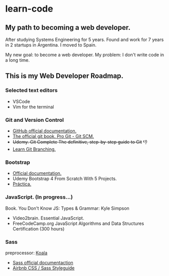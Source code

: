 # learn-code

## My path to becoming a web developer.

After studying Systems Engineering for 5 years. Found and work for 7 years in 2 startups in Argentina. I moved to Spain.

My new goal: to become a web developer.
My problem: I don't write code in a long time.

## This is my Web Developer Roadmap.

### Selected text editors

- VSCode
- Vim for the terminal

### Git and Version Control

- [GitHub official documentation.](https://help.github.com/)
- [The official git book. Pro Git - Git SCM.](https://git-scm.com/)
- ~~Udemy. Git Complete The definitive, step-by-step guide to Git~~ :thumbsdown:
- [Learn Git Branching.](https://learngitbranching.js.org/)

### Bootstrap

- [Official documentation.](https://getbootstrap.com/)
- Udemy Bootstrap 4 From Scratch With 5 Projects.
- [Práctica.](https://github.com/JPDevM/learn-code/tree/master/4_Micro_Proyect_-_Landing_Page_-_Exxo)

### JavaScript. (In progress...)

Book. You Don't Know JS: Types & Grammar: Kyle Simpson

- Video2brain. Essential JavaScript.
- FreeCodeCamp.org JavaScript Algorithms and Data Structures Certification (300 hours)

### Sass

preprocessor: [Koala](http://koala-app.com)

- [Sass official documentaction](https://sass-lang.com)
- [Airbnb CSS / Sass Styleguide](https://github.com/airbnb/css)
